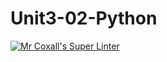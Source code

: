 # Unit3-02-Python
[![Mr Coxall's Super Linter](https://github.com/ICS3U-Programming-MinabB/Unit3-02-Python/workflows/Mr%20Coxall's%20Super%20Linter/badge.svg)](https://github.com/ICS3U-Programming-MinabB/Unit3-02-Python/actions/)

